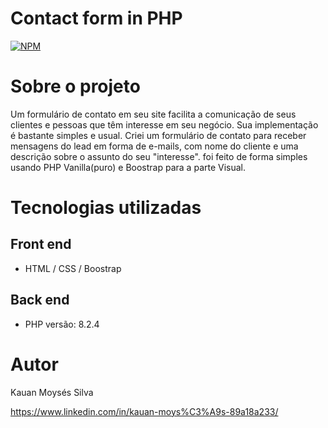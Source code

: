 # Contact form in PHP
[![NPM](https://img.shields.io/npm/l/react)](https://github.com/MoysesKauan/contact-form-in-php/blob/main/LICENSE) 

# Sobre o projeto

Um formulário de contato em seu site facilita a comunicação de seus clientes e pessoas que têm interesse em seu negócio. Sua implementação é bastante simples e usual. Criei um formulário de contato para receber mensagens do lead em forma de e-mails, com nome do cliente e uma descrição sobre o assunto do seu "interesse". foi feito de forma simples usando PHP Vanilla(puro) e Boostrap para a parte Visual.

# Tecnologias utilizadas

## Front end
- HTML / CSS / Boostrap

## Back end
- PHP versão: 8.2.4

# Autor

Kauan Moysés Silva

https://www.linkedin.com/in/kauan-moys%C3%A9s-89a18a233/
